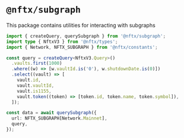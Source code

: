 # `@nftx/subgraph`

This package contains utilities for interacting with subgraphs

```ts
import { createQuery, querySubgraph } from '@nftx/subgraph';
import type { NftxV3 } from '@nftx/types';
import { Network, NFTX_SUBGRAPH } from '@nftx/constants';

const query = createQuery<NftxV3.Query>()
  .vaults.first(1000)
  .where((w) => [w.vaultId.is('0'), w.shutdownDate.is(0)])
  .select((vault) => [
    vault.id,
    vault.vaultId,
    vault.is1155,
    vault.token((token) => [token.id, token.name, token.symbol]),
  ]);

const data = await querySubgraph({
  url: NFTX_SUBGRAPH[Network.Mainnet],
  query,
});
```
